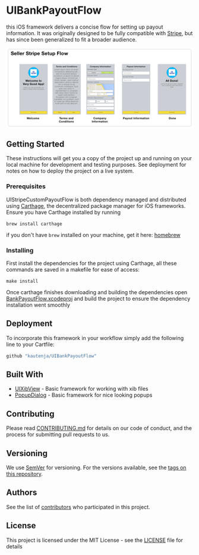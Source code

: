 # UIBankPayoutFlow

this iOS framework delivers a concise flow for setting up payout information. It was originally
designed to be fully compatible with [Stripe][], but has since been generalized to fit a broader
audience.

[Stripe]: https://stripe.com

![Design](./img/design.png)

## Getting Started

These instructions will get you a copy of the project up and running on your 
local machine for development and testing purposes. See deployment for notes on 
how to deploy the project on a live system.

### Prerequisites

UIStripeCustomPayoutFlow is both dependency managed and distributed using 
[Carthage][], the decentralized package manager for iOS frameworks. Ensure you 
have Carthage installed by running

```shell
brew install carthage
```

if you don't have `brew` installed on your machine, get it here: [homebrew][]

[Carthage]: https://github.com/Carthage/Carthage
[homebrew]: https://brew.sh

### Installing

First install the dependencies for the project using Carthage, all these 
commands are saved in a makefile for ease of access:

```
make install
```

Once carthage finishes downloading and building the dependencies open 
[BankPayoutFlow.xcodeproj][] and build the project to ensure the 
dependency installation went smoothly

[BankPayoutFlow.xcodeproj]: ./BankPayoutFlow.xcodeproj

## Deployment

To incorporate this framework in your workflow simply add the following line to
your Cartfile:

```ruby
github "kautenja/UIBankPayoutFlow"
```

## Built With

* [UIXibView][] - Basic framework for working with xib files
* [PopupDialog][] - Basic framework for nice looking popups

[UIXibView]: https://github.com/kautenja/UIXibView
[PopupDialog]: https://github.com/orderella/PopupDialog

## Contributing

Please read [CONTRIBUTING.md][] for details on our code of conduct, and the process for submitting pull requests to us.

[CONTRIBUTING.md]: ./CONTRIBUTING.md

## Versioning

We use [SemVer](http://semver.org/) for versioning. For the versions available, 
see the [tags on this repository](https://github.com/kautenja/UIBankPayoutFlow/tags). 

## Authors

See the list of [contributors](https://github.com/kautenja/UIBankPayoutFlow/contributors) who participated in this project.

## License

This project is licensed under the MIT License - see the [LICENSE][] file 
for details

[LICENSE]: ./LICENSE
